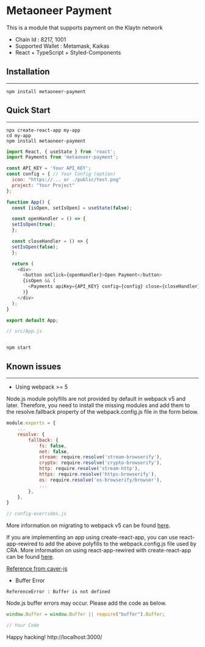 # Metaoneer Payment

This is a module that supports payment on the Klaytn network

- Chain Id : 8217, 1001
- Supported Wallet : Metamask, Kaikas
- React + TypeScript + Styled-Components

## Installation

---

```
npm install metaoneer-payment
```

## Quick Start

---

```
npx create-react-app my-app
cd my-app
npm install metaoneer-payment
```

```js
import React, { useState } from 'react';
import Payments from 'metaoneer-payment';

const API_KEY = 'Your API_KEY';
const config = { // Your Config (option)
  icon: "https://... or ./public/test.png"
  project: "Your Project"
};

function App() {
  const [isOpen, setIsOpen] = useState(false);

  const openHandler = () => {
  setIsOpen(true);
  };

  const closeHandler = () => {
  setIsOpen(false);
  };

  return (
    <div>
      <button onClick={openHandler}>Open Payment</button>
      {isOpen && (
        <Payments apiKey={API_KEY} config={config} close={closeHandler} />
      )}
    </div>
  );
}

export default App;

// src/App.js

```

```

npm start

```

## Known issues

---

- Using webpack >= 5

Node.js module polyfills are not provided by default in webpack v5 and later. Therefore, you need to install the missing modules and add them to the resolve.fallback property of the webpack.config.js file in the form below.

```js
module.exports = {
    ...
    resolve: {
        fallback: {
            fs: false,
            net: false,
            stream: require.resolve('stream-browserify'),
            crypto: require.resolve('crypto-browserify'),
            http: require.resolve('stream-http'),
            https: require.resolve('https-browserify'),
            os: require.resolve('os-browserify/browser'),
            ...
        },
    },
}

// config-overrides.js
```

More information on migrating to webpack v5 can be found [here](https://webpack.js.org/migrate/5/#clean-up-configuration).

If you are implementing an app using create-react-app, you can use react-app-rewired to add the above polyfills to the webpack.config.js file used by CRA. More information on using react-app-rewired with create-react-app can be found [here](https://www.npmjs.com/package/react-app-rewired).

[Reference from caver-js](https://github.com/klaytn/caver-js#using-webpack--5)

- Buffer Error

```
ReferenceError : Buffer is not defined
```

Node.js buffer errors may occur.
Please add the code as below.

```js
window.Buffer = window.Buffer || require("buffer").Buffer;

// Your Code
```

Happy hacking! http://localhost:3000/
